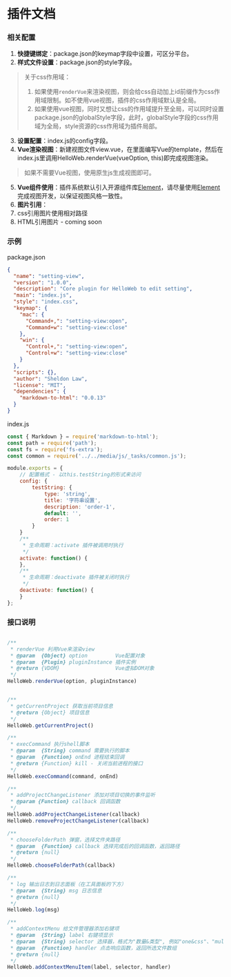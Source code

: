 # 插件文档

### 相关配置
1. **快捷键绑定**：package.json的keymap字段中设置，可区分平台。
2. **样式文件设置**：package.json的style字段。
> 关于css作用域：
> 1. 如果使用`renderVue`来渲染视图，则会给css自动加上id前缀作为css作用域限制。如不使用vue视图，插件的css作用域默认是全局。
> 2. 如果使用vue视图，同时又想让css的作用域提升至全局，可以同时设置package.json的globalStyle字段，此时，globalStyle字段的css作用域为全局，style资源的css作用域为插件局部。

3. **设置配置**：index.js的config字段。
4. **Vue渲染视图**：新建视图文件view.vue，在里面编写Vue的template，然后在index.js里调用HelloWeb.renderVue(vueOption, this)即完成视图渲染。
> 如果不需要Vue视图，使用原生js生成视图即可。
5. **Vue组件使用**：插件系统默认引入开源组件库[Element](http://element-cn.eleme.io/#/zh-CN)，请尽量使用[Element](http://element-cn.eleme.io/#/zh-CN)完成视图开发，以保证视图风格一致性。
6. **图片引用**：
  1. css引用图片使用相对路径
  2. HTML引用图片 - coming soon



### 示例

package.json

``` json
{
  "name": "setting-view",
  "version": "1.0.0",
  "description": "Core plugin for HelloWeb to edit setting",
  "main": "index.js",
  "style": "index.css",
  "keymap": {
    "mac": {
      "Command+,": "setting-view:open",
      "Command+w": "setting-view:close"
    },
    "win": {
      "Control+,": "setting-view:open",
      "Control+w": "setting-view:close"
    }
  },
  "scripts": {},
  "author": "Sheldon Law",
  "license": "MIT",
  "dependencies": {
    "markdown-to-html": "0.0.13"
  }
}
```

index.js

``` js
const { Markdown } = require('markdown-to-html');
const path = require('path');
const fs = require('fs-extra');
const common = require('../../media/js/_tasks/common.js');

module.exports = {
	// 配置格式 - 以this.testString的形式来访问
	config: {
 	 	testString: {
	     	type: 'string',
	       	title: '字符串设置',
	       	description: 'order-1',
	       	default: '',
	       	order: 1
		}
	}
	/**
	 * 生命周期：activate 插件被调用时执行
	 */
	activate: function() {
	},
	/**
	 * 生命周期：deactivate 插件被关闭时执行
	 */
	deactivate: function() {
	}
};

```







### 接口说明

``` js

/**
 * renderVue 利用Vue来渲染view
 * @param  {Object} option         Vue配置对象
 * @param  {Plugin} pluginInstance 插件实例
 * @return {VDOM}                  Vue虚拟DOM对象
 */
HelloWeb.renderVue(option, pluginInstance)


/**
 * getCurrentProject 获取当前项目信息
 * @return {Object} 项目信息
 */
HelloWeb.getCurrentProject()

/**
 * execCommand 执行shell脚本
 * @param  {String} command 需要执行的脚本
 * @param  {Function} onEnd 进程结束回调
 * @return {Function} kill - 关闭当前进程的接口
 */
HelloWeb.execCommand(command, onEnd)

/**
 * addProjectChangeListener 添加对项目切换的事件监听
 * @param {Function} callback 回调函数
 */
HelloWeb.addProjectChangeListener(callback)
HelloWeb.removeProjectChangeListener(callback)

/**
 * chooseFolderPath 弹窗，选择文件夹路径
 * @param  {Function} callback 选择完成后的回调函数，返回路径
 * @return {null}            
 */
HelloWeb.chooseFolderPath(callback)

/**
 * log 输出日志到日志面板（在工具面板的下方）
 * @param  {String} msg 日志信息
 * @return {null}
 */
HelloWeb.log(msg)

/**
 * addContextMenu 给文件管理器添加右键项
 * @param  {String} label 右键项显示
 * @param  {String} selector 选择器，格式为"数量&类型", 例如"one&css"、"multiple&html"，"other"表示其他类型
 * @param  {Function} handler 点击响应函数，返回所选文件数组
 * @return {null}
 */
HelloWeb.addContextMenuItem(label, selector, handler)

```